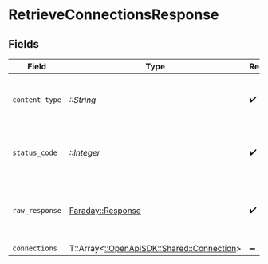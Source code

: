 # RetrieveConnectionsResponse


## Fields

| Field                                                                           | Type                                                                            | Required                                                                        | Description                                                                     |
| ------------------------------------------------------------------------------- | ------------------------------------------------------------------------------- | ------------------------------------------------------------------------------- | ------------------------------------------------------------------------------- |
| `content_type`                                                                  | *::String*                                                                      | :heavy_check_mark:                                                              | HTTP response content type for this operation                                   |
| `status_code`                                                                   | *::Integer*                                                                     | :heavy_check_mark:                                                              | HTTP response status code for this operation                                    |
| `raw_response`                                                                  | [Faraday::Response](https://www.rubydoc.info/gems/faraday/Faraday/Response)     | :heavy_check_mark:                                                              | Raw HTTP response; suitable for custom response parsing                         |
| `connections`                                                                   | T::Array<[::OpenApiSDK::Shared::Connection](../../models/shared/connection.md)> | :heavy_minus_sign:                                                              | N/A                                                                             |